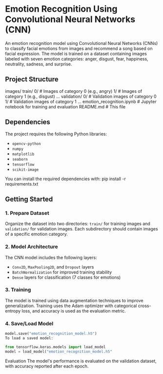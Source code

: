 # Emotion Recognition Using Convolutional Neural Networks (CNN)

An emotion recognition model using Convolutional Neural Networks (CNNs) to classify facial emotions from images and recommend a song based on facial expression. The model is trained on a dataset containing images labeled with seven emotion categories: anger, disgust, fear, happiness, neutrality, sadness, and surprise.

## Project Structure
images/ train/ 0/ # Images of category 0 (e.g., angry) 1/ # Images of category 1 (e.g., disgust) ... validation/ 0/ # Validation images of category 0 1/ # Validation images of category 1 ... emotion_recognition.ipynb # Jupyter notebook for training and evaluation README.md # This file
## Dependencies

The project requires the following Python libraries:

- `opencv-python`
- `numpy`
- `matplotlib`
- `seaborn`
- `tensorflow`
- `scikit-image`

You can install the required dependencies with:
pip install -r requirements.txt

## Getting Started

### 1. Prepare Dataset

Organize the dataset into two directories: `train/` for training images and `validation/` for validation images. Each subdirectory should contain images of a specific emotion category.

### 2. Model Architecture

The CNN model includes the following layers:

- `Conv2D`, `MaxPooling2D`, and `Dropout` layers
- `BatchNormalization` for improved training stability
- `Dense` layers for classification (7 classes for emotions)

### 3. Training

The model is trained using data augmentation techniques to improve generalization. Training uses the Adam optimizer with categorical cross-entropy loss, and accuracy is used as the evaluation metric.

### 4. Save/Load Model

```python
model.save("emotion_recognition_model.h5")
To load a saved model:

from tensorflow.keras.models import load_model
model = load_model("emotion_recognition_model.h5"
```
Evaluation
The model's performance is evaluated on the validation dataset, with accuracy reported after each epoch.
